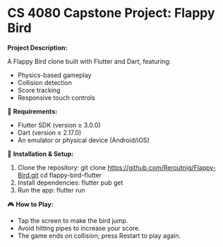 # CS 4080 Capstone Project: Flappy Bird

**Project Description:**

A Flappy Bird clone built with Flutter and Dart, featuring:

- Physics-based gameplay
- Collision detection
- Score tracking
- Responsive touch controls
  
📌 **Requirements:** 
- Flutter SDK (version ≥ 3.0.0)
- Dart (version ≥ 2.17.0)
- An emulator or physical device (Android/iOS)

🚀 **Installation & Setup:**
1. Clone the repository:
     git clone https://github.com/Reroutnig/Flappy-Bird.git
     cd flappy-bird-flutter
2. Install dependencies:
    flutter pub get
3. Run the app:
    flutter run

🎮 **How to Play:**
- Tap the screen to make the bird jump.
- Avoid hitting pipes to increase your score.
- The game ends on collision; press Restart to play again.

